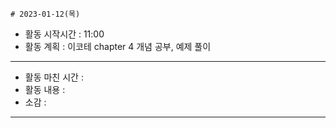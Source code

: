 	# 2023-01-12(목)
- 활동 시작시간 : 11:00
- 활동 계획 : 이코테 chapter 4 개념 공부, 예제 풀이
- - - 
- 활동 마친 시간 : 
- 활동 내용 : 
- 소감 : 
- - -
